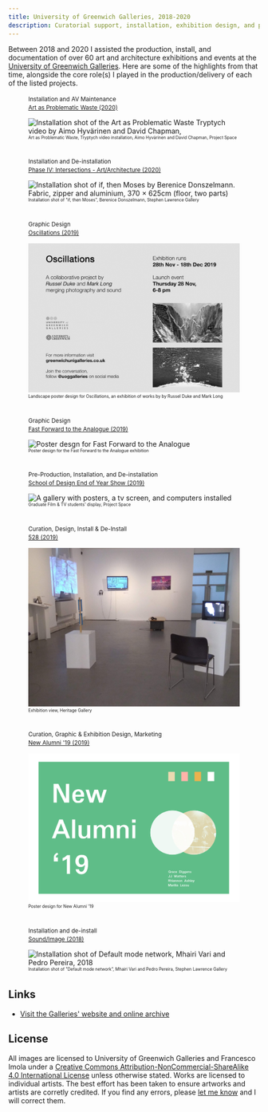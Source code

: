 ```yaml
---
title: University of Greenwich Galleries, 2018-2020
description: Curatorial support, installation, exhibition design, and photography for the University of Greenwich Galleries.
---
```

<style>
    .split-layout img {
        margin-top: 1em;
    }

    figcaption {
        font-size: 0.6em;
        margin-bottom: 4em;
    }
</style>

Between 2018 and 2020 I assisted the production, install, and documentation of over 60 art and architecture exhibitions
and events at the [University of Greenwich Galleries](https://www.greenwichunigalleries.co.uk/). Here are some of the
highlights from that time, alongside the core role(s) I played in the production/delivery of each of the listed projects.

<div class="split-layout">
    <figure style="flex: 1.7778">
        <small>Installation and AV Maintenance<br><a
                href="http://www.greenwichunigalleries.co.uk/sound-image-2018-exhibition/" target="_blank" rel="noopener noreferrer">Art as Problematic Waste
                (2020)</a></small>
        <img src="assets/greenwichgal/art_as_problematic_waste.png"
            alt="Installation shot of the Art as Problematic Waste Tryptych video by Aimo Hyvärinen and David Chapman," loading="lazy">
        <figcaption>Art as Problematic Waste, Tryptych video installation, Aimo Hyvärinen and David Chapman, Project Space</figcaption>
    </figure>
    <figure style="flex: 1.5001">
        <small>Installation and De-installation<br><a href="http://www.greenwichunigalleries.co.uk/phase-iv/" target="_blank" rel="noopener noreferrer">Phase IV:
                Intersections - Art/Architecture (2020)</a></small>
        <img src="assets/greenwichgal/phase_IV.jpg"
            alt="Installation shot of if, then Moses by Berenice Donszelmann. Fabric, zipper and aluminium, 370 × 625cm (floor, two parts)"
            loading="lazy">
        <figcaption>Installation shot of "if, then Moses", Berenice Donszelmann, Stephen Lawrence Gallery</figcaption>
    </figure>
</div>

<div class="split-layout">
    <figure style="flex: 1.4149">
        <small>Graphic Design<br><a href="http://www.greenwichunigalleries.co.uk/oscillations/" rel="noopener noreferrer">Oscillations
                (2019)</a></small>
        <img src="assets/greenwichgal/Oscillations.jpg"
            alt="Landscape poster for Oscillations, an exhibition by Russel Duke and Mark Long" loading="lazy">
        <figcaption>Landscape poster design for Oscillations, an exhibition of works by by Russel Duke and Mark Long
        </figcaption>
    </figure>
    <figure style="flex: 0.7063">
        <small>Graphic Design<br><a href="http://www.greenwichunigalleries.co.uk/fast-forward-to-the-analogue/" target="_blank" rel="noopener noreferrer">Fast
                Forward to the Analogue (2019)</a></small>
        <img src="assets/greenwichgal/fftta-poster.jpg" alt="Poster desgn for Fast Forward to the Analogue"
            loading="lazy">
        <figcaption>Poster design for the Fast Forward to the Analogue exhibition</figcaption>
    </figure>
</div>

<div class="split-layout">
    <figure style="flex: 1.5">
        <small>Pre-Production, Installation, and De-installation<br><a href="http://www.greenwichunigalleries.co.uk/end-of-year-show-2019/" target="_blank" rel="noopener noreferrer">School of Design End of Year Show (2019)</a></small>
        <img src="assets/greenwichgal/end_of_year_show_2019.jpg"
            alt="A gallery with posters, a tv screen, and computers installed" loading="lazy">
        <figcaption>Graduate Film & TV students' display, Project Space</figcaption>
    </figure>
    <figure style="flex: 1.3333">
        <small>Curation, Design, Install & De-Install<br><a href="http://www.greenwichunigalleries.co.uk/fivetoeight/" target="_blank" rel="noopener noreferrer">528 (2019)</a></small>
        <img src="assets/greenwichgal/528.jpg" alt="Photograph of works installed in 528 as seen from the entrance of the Heritage Gallery"
            loading="lazy">
        <figcaption>Exhibition view, Heritage Gallery</figcaption>
    </figure>
</div>

<div class="split-layout">
    <figure style="flex: 1.4186">
        <small>Curation, Graphic & Exhibition Design, Marketing<br><a href="/new-alumni" class="internal-link">New Alumni '19 (2019)</a></small>
        <img src="assets/greenwichgal/new_alumni.jpg"
            alt="Poster design for New Alumni '19" loading="lazy">
        <figcaption>Poster design for New Alumni '19</figcaption>
    </figure>
    <figure style="flex: 1.4997">
    <small>Installation and de-install<br><a
            href="http://www.greenwichunigalleries.co.uk/sound-image-2018-exhibition/" target="_blank" rel="noopener noreferrer">Sound/Image (2018)</a></small>
    <img src="assets/greenwichgal/default_mode_network.jpg"
        alt="Installation shot of Default mode network, Mhairi Vari and Pedro Pereira, 2018" loading="lazy">
    <figcaption>Installation shot of "Default mode network", Mhairi Vari and Pedro Pereira, Stephen Lawrence Gallery</figcaption>
</figure>
</div>

## Links
- [Visit the Galleries' website and online archive](http://www.greenwichunigalleries.co.uk/)

## License
All images are licensed to University of Greenwich Galleries and Francesco Imola under a <a rel="license"
    href="http://creativecommons.org/licenses/by-nc-sa/4.0/" target="_blank" rel="noopener noreferrer">Creative Commons
    Attribution-NonCommercial-ShareAlike 4.0 International License</a> unless otherwise stated. Works are licensed to individual artists. The best effort has been taken to ensure artworks and artists are corretly credited. If you find any errors, please <a
    href="mailto:frn.imola@gmail.com?subject=Re%20Credits%20error%20on%20your%20website">let me know</a> and I will
correct them.